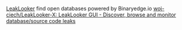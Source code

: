 
[LeakLooker](https://github.com/woj-ciech/LeakLooker)
find open databases powered by Binaryedge.io
[woj-ciech/LeakLooker-X: LeakLooker GUI - Discover, browse and monitor database/source code leaks](https://github.com/woj-ciech/LeakLooker-X)

